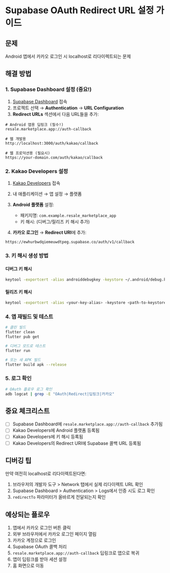 # Supabase OAuth Redirect URL 설정 가이드

## 문제
Android 앱에서 카카오 로그인 시 localhost로 리다이렉트되는 문제

## 해결 방법

### 1. Supabase Dashboard 설정 (중요!)

1. [Supabase Dashboard](https://supabase.com/dashboard) 접속
2. 프로젝트 선택 → **Authentication** → **URL Configuration**
3. **Redirect URLs** 섹션에서 다음 URL들을 추가:

```
# Android 앱용 딥링크 (필수!)
resale.marketplace.app://auth-callback

# 웹 개발용
http://localhost:3000/auth/kakao/callback

# 웹 프로덕션용 (필요시)
https://your-domain.com/auth/kakao/callback
```

### 2. Kakao Developers 설정

1. [Kakao Developers](https://developers.kakao.com) 접속
2. 내 애플리케이션 → 앱 설정 → 플랫폼
3. **Android 플랫폼** 설정:
   - 패키지명: `com.example.resale_marketplace_app`
   - 키 해시: (디버그/릴리즈 키 해시 추가)

4. **카카오 로그인** → **Redirect URI**에 추가:
```
https://ewhurbwdqiemeuwdtpeg.supabase.co/auth/v1/callback
```

### 3. 키 해시 생성 방법

#### 디버그 키 해시
```bash
keytool -exportcert -alias androiddebugkey -keystore ~/.android/debug.keystore -storepass android -keypass android | openssl sha1 -binary | openssl base64
```

#### 릴리즈 키 해시
```bash
keytool -exportcert -alias <your-key-alias> -keystore <path-to-keystore> | openssl sha1 -binary | openssl base64
```

### 4. 앱 재빌드 및 테스트

```bash
# 클린 빌드
flutter clean
flutter pub get

# 디버그 모드로 테스트
flutter run

# 또는 새 APK 빌드
flutter build apk --release
```

### 5. 로그 확인

```bash
# OAuth 플로우 로그 확인
adb logcat | grep -E "OAuth|Redirect|딥링크|카카오"
```

## 중요 체크리스트

- [ ] Supabase Dashboard에 `resale.marketplace.app://auth-callback` 추가됨
- [ ] Kakao Developers에 Android 플랫폼 등록됨
- [ ] Kakao Developers에 키 해시 등록됨
- [ ] Kakao Developers의 Redirect URI에 Supabase 콜백 URL 등록됨

## 디버깅 팁

만약 여전히 localhost로 리다이렉트된다면:

1. 브라우저의 개발자 도구 > Network 탭에서 실제 리다이렉트 URL 확인
2. Supabase Dashboard > Authentication > Logs에서 인증 시도 로그 확인
3. `redirectTo` 파라미터가 올바르게 전달되는지 확인

## 예상되는 플로우

1. 앱에서 카카오 로그인 버튼 클릭
2. 외부 브라우저에서 카카오 로그인 페이지 열림
3. 카카오 계정으로 로그인
4. Supabase OAuth 콜백 처리
5. `resale.marketplace.app://auth-callback` 딥링크로 앱으로 복귀
6. 앱이 딥링크를 받아 세션 설정
7. 홈 화면으로 이동
